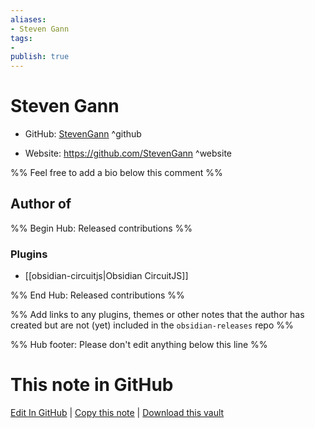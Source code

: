 ```yaml
---
aliases:
- Steven Gann
tags:
- 
publish: true
---
```


# Steven Gann

- GitHub: [StevenGann](https://github.com/StevenGann/) ^github
<!-- - Discord: `@` ^discord-->
- Website: <https://github.com/StevenGann> ^website
<!-- - [[Publish sites|Publish site]]: <https://> ^publish-->

%% Feel free to add a bio below this comment %%


## Author of

%% Begin Hub: Released contributions %%
### Plugins
- [[obsidian-circuitjs|Obsidian CircuitJS]]

%% End Hub: Released contributions %%

%% Add links to any plugins, themes or other notes that the author has created but are not (yet) included in the `obsidian-releases` repo %%

<!--
### Unlisted plugins
-->

<!--
### Others
-->

<!--
## Sponsor this author
-->

<!-- - [[GitHub sponsors]]: [Sponsor @StevenGann on GitHub Sponsors](https://github.com/sponsors/StevenGann) ^github-sponsor-->
<!-- - [[Buy me a coffee]]: <https://> ^buy-me-a-coffee-->
<!-- - [[PayPal]]: <https://> ^paypal-->
<!-- - [[Patreon]]: <https://> ^patreon-->

<!--
## Follow this author
-->

<!-- - [[YouTube Channels|On YouTube]]: <https://> ^youtube-->
<!-- - Twitter: <https://> ^twitter-->
<!-- - ... -->

%% Hub footer: Please don't edit anything below this line %%

# This note in GitHub

<span class="git-footer">[Edit In GitHub](https://github.dev/obsidian-community/obsidian-hub/blob/main/01%20-%20Community/People/StevenGann.md "git-hub-edit-note") | [Copy this note](https://raw.githubusercontent.com/obsidian-community/obsidian-hub/main/01%20-%20Community/People/StevenGann.md "git-hub-copy-note") | [Download this vault](https://github.com/obsidian-community/obsidian-hub/archive/refs/heads/main.zip "git-hub-download-vault") </span>
